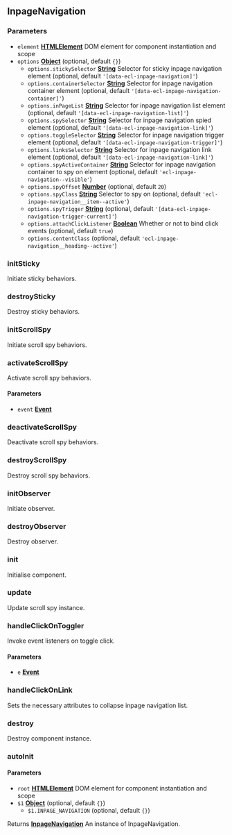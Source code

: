<!-- Generated by documentation.js. Update this documentation by updating the source code. -->

## InpageNavigation

### Parameters

- `element` **[HTMLElement][1]** DOM element for component instantiation and scope
- `options` **[Object][2]** (optional, default `{}`)
  - `options.stickySelector` **[String][3]** Selector for sticky inpage navigation element (optional, default `'[data-ecl-inpage-navigation]'`)
  - `options.containerSelector` **[String][3]** Selector for inpage navigation container element (optional, default `'[data-ecl-inpage-navigation-container]'`)
  - `options.inPageList` **[String][3]** Selector for inpage navigation list element (optional, default `'[data-ecl-inpage-navigation-list]'`)
  - `options.spySelector` **[String][3]** Selector for inpage navigation spied element (optional, default `'[data-ecl-inpage-navigation-link]'`)
  - `options.toggleSelector` **[String][3]** Selector for inpage navigation trigger element (optional, default `'[data-ecl-inpage-navigation-trigger]'`)
  - `options.linksSelector` **[String][3]** Selector for inpage navigation link element (optional, default `'[data-ecl-inpage-navigation-link]'`)
  - `options.spyActiveContainer` **[String][3]** Selector for inpage navigation container to spy on element (optional, default `'ecl-inpage-navigation--visible'`)
  - `options.spyOffset` **[Number][4]** (optional, default `20`)
  - `options.spyClass` **[String][3]** Selector to spy on (optional, default `'ecl-inpage-navigation__item--active'`)
  - `options.spyTrigger` **[String][3]** (optional, default `'[data-ecl-inpage-navigation-trigger-current]'`)
  - `options.attachClickListener` **[Boolean][5]** Whether or not to bind click events (optional, default `true`)
  - `options.contentClass` (optional, default `'ecl-inpage-navigation__heading--active'`)

### initSticky

Initiate sticky behaviors.

### destroySticky

Destroy sticky behaviors.

### initScrollSpy

Initiate scroll spy behaviors.

### activateScrollSpy

Activate scroll spy behaviors.

#### Parameters

- `event` **[Event][6]**

### deactivateScrollSpy

Deactivate scroll spy behaviors.

### destroyScrollSpy

Destroy scroll spy behaviors.

### initObserver

Initiate observer.

### destroyObserver

Destroy observer.

### init

Initialise component.

### update

Update scroll spy instance.

### handleClickOnToggler

Invoke event listeners on toggle click.

#### Parameters

- `e` **[Event][6]**

### handleClickOnLink

Sets the necessary attributes to collapse inpage navigation list.

### destroy

Destroy component instance.

### autoInit

#### Parameters

- `root` **[HTMLElement][1]** DOM element for component instantiation and scope
- `$1` **[Object][2]** (optional, default `{}`)
  - `$1.INPAGE_NAVIGATION` (optional, default `{}`)

Returns **[InpageNavigation][7]** An instance of InpageNavigation.

[1]: https://developer.mozilla.org/docs/Web/HTML/Element
[2]: https://developer.mozilla.org/docs/Web/JavaScript/Reference/Global_Objects/Object
[3]: https://developer.mozilla.org/docs/Web/JavaScript/Reference/Global_Objects/String
[4]: https://developer.mozilla.org/docs/Web/JavaScript/Reference/Global_Objects/Number
[5]: https://developer.mozilla.org/docs/Web/JavaScript/Reference/Global_Objects/Boolean
[6]: https://developer.mozilla.org/docs/Web/API/Event
[7]: #inpagenavigation
